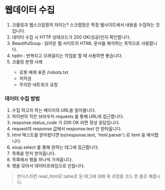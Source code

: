# 웹데이터 수집

<ol>
  <li>크롤링과 웹스크립핑의 차이는? 스크랩핑은 특정 웹사이트에서 내용을 수집하는 것입니다.</li>
  <li>데이터 수집 시 HTTP 상태코드가 200 OK(성공)인지 확인합니다.</li>
  <li>BeautifulSoup : 읽어온 웹 사이트의 HTML 문서를 해석하는 목적으로 사용합니다.</li>
  <li>tqdm : 반복되고 오래걸리는 작업을 할 때 사용하면 좋습니다.</li>
  <li>크롤링 분쟁 사례</li>
  <ul>
  <li>로봇 배제 표준 /robots.txt</li>
  <li>저작권</li>
  <li>무리한 네트워크 요청</li>
  </ul>
 </ol> 

### 데이터 수집 방법

<ol>
  <li>수집 하고자 하는 페이지의 URL을 알아봅니다.</li>
  <li>파이썬의 작은 브라우저 requests 를 통해 URL에 접근합니다.</li>
  <li>response.status_code 가 200 OK 라면 정상 응답입니다.</li>
  <li>request의 response 값에서 response.text 만 받아옵니다.</li>
  <li>html 텍스트를 받아왔다면 bs(response.text, 'html.parser') 로 html 을 해석합니다.</li>
  <li>soup.select 를 통해 원하는 태그에 접근합니다.</li>
  <li>목록을 먼저 받아옵니다.</li>
  <li>목록에서 행을 하나씩 가져옵니다.</li>
  <li>행을 모아서 데이터프레임으로 만듭니다.</li>
</ol>

>판다스라면 read_html로 table로 된 태그에 대해 위 과정을 코드 한 줄로 해줍니다.



